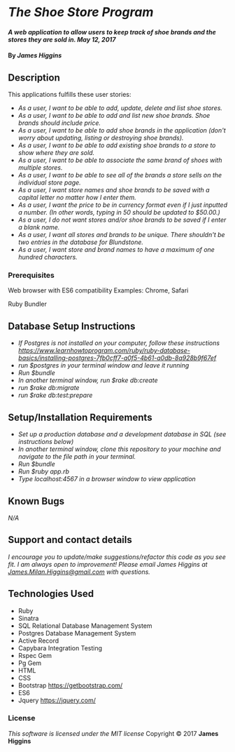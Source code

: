 # _The Shoe Store Program_

#### _A web application to allow users to keep track of shoe brands and the stores they are sold in.   May 12, 2017_

#### By _**James Higgins**_

## Description

This applications fulfills these user stories:

* _As a user, I want to be able to add, update, delete and list shoe stores._
* _As a user, I want to be able to add and list new shoe brands. Shoe brands should include price._
* _As a user, I want to be able to add shoe brands in the application (don't worry about updating, listing or destroying shoe brands)._
* _As a user, I want to be able to add existing shoe brands to a store to show where they are sold._
* _As a user, I want to be able to associate the same brand of shoes with multiple stores._
* _As a user, I want to be able to see all of the brands a store sells on the individual store page._
* _As a user, I want store names and shoe brands to be saved with a capital letter no matter how I enter them._
* _As a user, I want the price to be in currency format even if I just inputted a number. (In other words, typing in 50 should be updated to $50.00.)_
* _As a user, I do not want stores and/or shoe brands to be saved if I enter a blank name._
* _As a user, I want all stores and brands to be unique. There shouldn't be two entries in the database for Blundstone._
* _As a user, I want store and brand names to have a maximum of one hundred characters._
### Prerequisites

Web browser with ES6 compatibility
Examples: Chrome, Safari

Ruby
Bundler

## Database Setup Instructions

* _If Postgres is not installed on your computer, follow these instructions https://www.learnhowtoprogram.com/ruby/ruby-database-basics/installing-postgres-7fb0cff7-a0f5-4b61-a0db-8a928b9f67ef_
* _run $postgres in your terminal window and leave it running_
* _Run $bundle_
* _In another terminal window, run $rake db:create_
* _run $rake db:migrate_
* _run $rake db:test:prepare_

## Setup/Installation Requirements
* _Set up a production database and a development database in SQL (see instructions below)_
* _In another terminal window, clone this repository to your machine and navigate to the file path in your terminal._
* _Run $bundle_
* _Run $ruby app.rb_
* _Type localhost:4567 in a browser window to view application_


## Known Bugs
_N/A_

## Support and contact details
_I encourage you to update/make suggestions/refactor this code as you see fit. I am always open to improvement! Please email James Higgins at James.Milan.Higgins@gmail.com with questions._

## Technologies Used
* Ruby
* Sinatra
* SQL Relational Database Management System
* Postgres Database Management System
* Active Record
* Capybara Integration Testing
* Rspec Gem
* Pg Gem
* HTML
* CSS
* Bootstrap https://getbootstrap.com/
* ES6
* Jquery https://jquery.com/


### License
*This software is licensed under the MIT license*
Copyright © 2017 **James Higgins**
